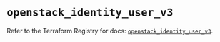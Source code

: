 # `openstack_identity_user_v3`

Refer to the Terraform Registry for docs: [`openstack_identity_user_v3`](https://registry.terraform.io/providers/terraform-provider-openstack/openstack/1.54.1/docs/resources/identity_user_v3).
